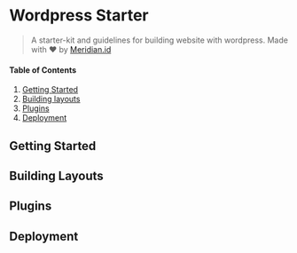 # Wordpress Starter

> A starter-kit and guidelines for building website with wordpress. Made with ❤️ by [Meridian.id](http://meridian.id)

#### Table of Contents

1. [Getting Started](#getting-started)
2. [Building layouts](#building-layouts)
3. [Plugins](#plugins)
4. [Deployment](#deployment)

## Getting Started

## Building Layouts

## Plugins

## Deployment
